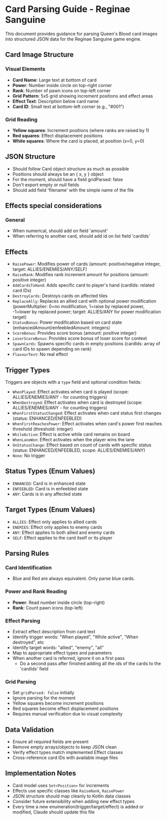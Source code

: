 # Card Parsing Guide - Reginae Sanguine

This document provides guidance for parsing Queen's Blood card images into structured JSON data for the Reginae Sanguine game engine.

## Card Image Structure

### Visual Elements
- **Card Name**: Large text at bottom of card
- **Power**: Number inside circle on top-right corner
- **Rank**: Number of pawn icons on top-left corner
- **Grid Pattern**: 5x5 grid showing increment positions and effect areas
- **Effect Text**: Description below card name
- **Card ID**: Small text at bottom-left corner (e.g., "#001")

### Grid Reading
- **Yellow squares**: Increment positions (where ranks are raised by 1)
- **Red squares**: Effect displacement positions
- **White squares**: Where the card is placed, at position (x=0, y=0)

## JSON Structure
- Should follow Card object structure as much as possible
- Positions should always be an { x, y } object
- For the moment, should have a field gridParsed: false
- Don't export empty or null fields
- Should add field 'filename' with the simple name of the file

## Effects special considerations
### General
- When numerical, should add on field 'amount'
- When referring to another card, should add id on list field 'cardIds'

## Effects
- `RaisePower`: Modifies power of cards (amount: positive/negative integer, target: ALLIES/ENEMIES/ANY/SELF)
- `RaiseRank`: Modifies rank increment amount for positions (amount: positive integer)
- `AddCardsToHand`: Adds specific card to player's hand (cardIds: related card IDs)
- `DestroyCards`: Destroys cards on affected tiles
- `ReplaceAlly`: Replaces an allied card with optional power modification (powerMultiplier: 0=no modification, 1=raise by replaced power, -1=lower by replaced power; target: ALLIES/ANY for power modification target)
- `StatusBonus`: Power modification based on card state (enhancedAmount/enfeebledAmount: integers)
- `ScoreBonus`: Provides score bonus (amount: positive integer)
- `LoserScoreBonus`: Provides score bonus of loser score for context
- `SpawnCards`: Spawns specific cards in empty positions (cardIds: array of card IDs to spawn depending on rank)
- `FlavourText`: No real effect

## Trigger Types
Triggers are objects with a `type` field and optional condition fields:

- `WhenPlayed`: Effect activates when card is played (scope: ALLIES/ENEMIES/ANY - for counting triggers)
- `WhenDestroyed`: Effect activates when card is destroyed (scope: ALLIES/ENEMIES/ANY - for counting triggers)
- `WhenFirstStatusChanged`: Effect activates when card status first changes (status: ENHANCED/ENFEEBLED)
- `WhenFirstReachesPower`: Effect activates when card's power first reaches threshold (threshold: integer)
- `WhileActive`: Effect is active while card remains on board
- `WhenLaneWon`: Effect activates when the player wins the lane
- `OnStatusChange`: Effect based on count of cards with specific status (status: ENHANCED/ENFEEBLED, scope: ALLIES/ENEMIES/ANY)
- `None`: No trigger

## Status Types (Enum Values)
- `ENHANCED`: Card is in enhanced state
- `ENFEEBLED`: Card is in enfeebled state
- `ANY`: Cards is in any affected state

## Target Types (Enum Values)
- `ALLIES`: Effect only applies to allied cards
- `ENEMIES`: Effect only applies to enemy cards
- `ANY`: Effect applies to both allied and enemy cards
- `SELF`: Effect applies to the card itself or its player

## Parsing Rules
### Card Identification
- Blue and Red are always equivalent. Only parse blue cards.

### Power and Rank Reading
- **Power**: Read number inside circle (top-right)
- **Rank**: Count pawn icons (top-left)

### Effect Parsing
- Extract effect description from card text
- Identify trigger words: "When played", "While active", "When destroyed", etc
- Identify target words: "allied", "enemy", "all"
- Map to appropriate effect types and parameters
- When another card is referred, ignore it on a first pass
  - Do a second pass after finished adding all the ids of the cards to the 'cardIds' field

### Grid Parsing
- Set `gridParsed: false` initially
- Ignore parsing for the moment
- Yellow squares become increment positions
- Red squares become effect displacement positions
- Requires manual verification due to visual complexity

## Data Validation
- Ensure all required fields are present
- Remove empty arrays/objects to keep JSON clean
- Verify effect types match implemented Effect classes
- Cross-reference card IDs with available image files

## Implementation Notes
- Card model uses `Set<Position>` for increments
- Effects use specific classes like `RaiseRank`, `RaisePower`
- JSON structure should map cleanly to Kotlin data classes
- Consider future extensibility when adding new effect types
- Every time a new enumeration(trigger/target/effect) is added or modified, Claude should update this file